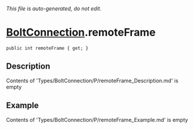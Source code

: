 *This file is auto-generated, do not edit.*

# [BoltConnection](Types/BoltConnection.md).remoteFrame
`public int remoteFrame { get; }`
## Description
Contents of 'Types/BoltConnection/P/remoteFrame_Description.md' is empty
## Example
Contents of 'Types/BoltConnection/P/remoteFrame_Example.md' is empty

